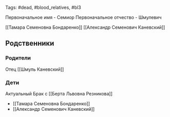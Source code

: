 Tags: #dead, #blood_relatives, #bl3

Первоначальное имя - Семиор
Первоначальное отчество - Шмулевич

[[Тамара Семеновна Бондаренко]]
[[Александр Семенович Каневский]]

## Родственники
### Родители
Отец [[Шмуль Каневский]]

### Дети
Актуальный Брак с [[Берта Львовна Резникова]]
- [[Тамара Семеновна Бондаренко]]
- [[Александр Семенович Каневский]]